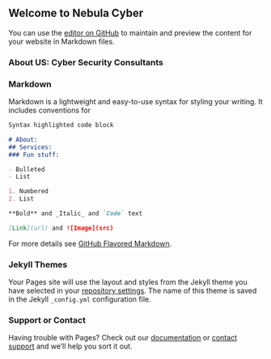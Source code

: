 ## Welcome to Nebula Cyber

You can use the [editor on GitHub](https://github.com/NebulaCyberSolutions/nebulacybersolutions.github.io/edit/master/index.md) to maintain and preview the content for your website in Markdown files.

### About US: Cyber Security Consultants

### Markdown

Markdown is a lightweight and easy-to-use syntax for styling your writing. It includes conventions for

```markdown
Syntax highlighted code block

# About:
## Services:
### Fun stuff:

- Bulleted
- List

1. Numbered
2. List

**Bold** and _Italic_ and `Code` text

[Link](url) and ![Image](src)
```

For more details see [GitHub Flavored Markdown](https://guides.github.com/features/mastering-markdown/).

### Jekyll Themes

Your Pages site will use the layout and styles from the Jekyll theme you have selected in your [repository settings](https://github.com/NebulaCyberSolutions/nebulacybersolutions.github.io/settings). The name of this theme is saved in the Jekyll `_config.yml` configuration file.

### Support or Contact

Having trouble with Pages? Check out our [documentation](https://help.github.com/categories/github-pages-basics/) or [contact support](https://github.com/contact) and we’ll help you sort it out.
